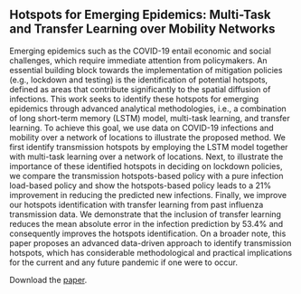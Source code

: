 ## Hotspots for Emerging Epidemics: Multi-Task and Transfer Learning over Mobility Networks

Emerging epidemics such as the COVID-19 entail economic and social challenges, which require immediate attention from policymakers. An essential building block towards the implementation of mitigation policies (e.g., lockdown and testing) is the identification of potential hotspots, defined as areas that contribute significantly to the spatial diffusion of infections. This work seeks to identify these hotspots for emerging epidemics through advanced analytical methodologies, i.e., a combination of long short-term memory (LSTM) model, multi-task learning, and transfer learning. To achieve this goal, we use data on COVID-19 infections and mobility over a network of locations to illustrate the proposed method. We first identify transmission hotspots by employing the LSTM model together with multi-task learning over a network of locations. Next, to illustrate the importance of these identified hotspots in deciding on lockdown policies, we compare the transmission hotspots-based policy with a pure infection load-based policy and show the hotspots-based policy leads to a 21% improvement in reducing the predicted new infections. Finally, we improve our hotspots identification with transfer learning from past influenza transmission data. We demonstrate that the inclusion of transfer learning reduces the mean absolute error in the infection prediction by 53.4% and consequently improves the hotspots identification. On a broader note, this paper proposes an advanced data-driven approach to identify transmission hotspots, which has considerable methodological and practical implications for the current and any future pandemic if one were to occur.

Download the [paper](https://papers.ssrn.com/sol3/papers.cfm?abstract_id=3858274).
